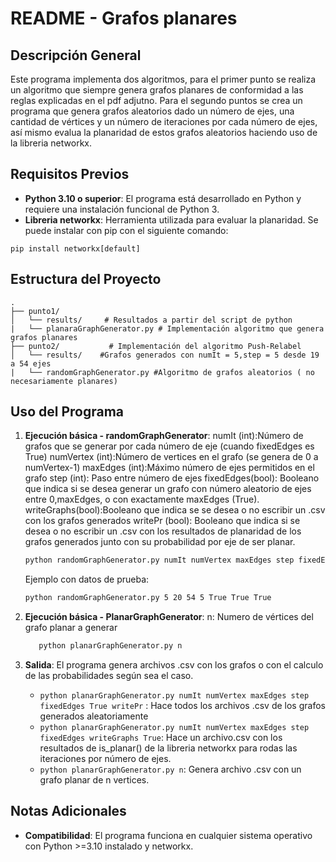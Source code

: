 
# README - Grafos planares

## Descripción General
Este programa implementa dos algoritmos, para el primer punto se realiza un algoritmo que siempre genera grafos planares de conformidad a las reglas explicadas en el pdf adjutno. Para el segundo puntos se crea un programa que genera grafos aleatorios dado un número de ejes, una cantidad de vértices y un número de iteraciones por cada número de ejes, así mismo evalua la planaridad de estos grafos aleatorios haciendo uso de la libreria networkx. 

## Requisitos Previos
- **Python 3.10 o superior**: El programa está desarrollado en Python y requiere una instalación funcional de Python 3.
- **Libreria networkx**: Herramienta utilizada para evaluar la planaridad. Se puede instalar con pip con el siguiente comando: 
```
pip install networkx[default]
```
## Estructura del Proyecto
```
.
├── punto1/            
│   └── results/     # Resultados a partir del script de python
|   └── planaraGraphGenerator.py # Implementación algoritmo que genera grafos planares
├── punto2/           # Implementación del algoritmo Push-Relabel
│   └── results/    #Grafos generados con numIt = 5,step = 5 desde 19 a 54 ejes
|   └── randomGraphGenerator.py #Algoritmo de grafos aleatorios ( no necesariamente planares)

```

## Uso del Programa
1. **Ejecución básica - randomGraphGenerator**:
    numIt (int):Número de grafos que se generar por cada número de eje (cuando fixedEdges es True)
    numVertex (int):Número de vertices en el grafo (se genera de 0 a numVertex-1)
    maxEdges (int):Máximo número de ejes permitidos en el grafo
    step (int): Paso entre número de ejes
    fixedEdges(bool): Booleano que indica si se desea generar un grafo con número aleatorio de ejes entre 0,maxEdges, o con exactamente maxEdges (True).
    writeGraphs(bool):Booleano que indica se se desea o no escribir un .csv con los grafos generados
    writePr (bool): Booleano que indica si se desea o no escribir un .csv con los resultados de planaridad de los grafos generados junto con su probabilidad por eje de ser planar.

   ```bash
   python randomGraphGenerator.py numIt numVertex maxEdges step fixedEdges writeGraphs writePr
   ```
   Ejemplo con datos de prueba:
   ```bash
   python randomGraphGenerator.py 5 20 54 5 True True True
   ```
1. **Ejecución básica - PlanarGraphGenerator**:
    n: Numero de vértices del grafo planar a generar
   ```bash
      python planarGraphGenerator.py n
   ```

2. **Salida**:
   El programa genera archivos .csv con los grafos o con el calculo de las probabilidades según sea el caso. 
     - ```python planarGraphGenerator.py numIt numVertex maxEdges step fixedEdges True writePr``` : Hace todos los archivos .csv de los grafos generados aleatoriamente
     - ```python planarGraphGenerator.py numIt numVertex maxEdges step fixedEdges writeGraphs True```: Hace un archivo.csv con los resultados de is_planar() de la libreria networkx para rodas las iteraciones por número de ejes. 
     - ```python planarGraphGenerator.py n```: Genera archivo .csv con un grafo planar de n vertices. 

## Notas Adicionales
- **Compatibilidad**: El programa funciona en cualquier sistema operativo con Python >=3.10 instalado y networkx. 
